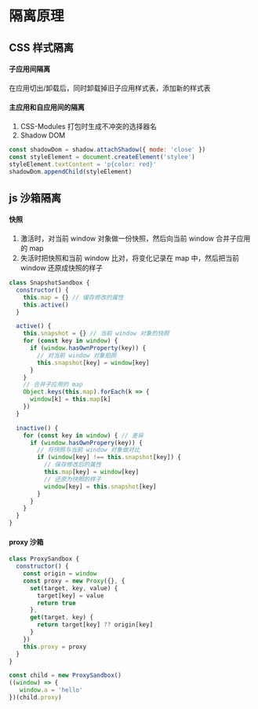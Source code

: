 # 隔离原理

## CSS 样式隔离

#### 子应用间隔离

在应用切出/卸载后，同时卸载掉旧子应用样式表，添加新的样式表

#### 主应用和自应用间的隔离

1. CSS-Modules 打包时生成不冲突的选择器名
2. Shadow DOM

```js
const shadowDom = shadow.attachShadow({ mode: 'close' })
const styleElement = document.createElement('stylee')
styleElement.textContent = 'p{color: red}'
shadowDom.appendChild(styleElement)
```

## js 沙箱隔离

#### 快照

1. 激活时，对当前 window 对象做一份快照，然后向当前 window 合并子应用的 map
2. 失活时把快照和当前 window 比对，将变化记录在 map 中，然后把当前 window 还原成快照的样子

```js
class SnapshotSandbox {
  constructor() {
    this.map = {} // 缓存修改的属性
    this.active()
  }

  active() {
    this.snapshot = {} // 当前 window 对象的快照
    for (const key in window) {
      if (window.hasOwnProperty(key)) {
        // 对当前 window 对象拍照
        this.snapshot[key] = window[key]
      }
    }
    // 合并子应用的 map
    Object.keys(this.map).forEach(k => {
      window[k] = this.map[k]
    })
  }

  inactive() {
    for (const key in window) { // 差异
      if (window.hasOwnPropery(key)) {
        // 将快照与当前 window 对象做对比
        if (window[key] !== this.snapshot[key]) {
          // 保存修改后的属性
          this.map[key] = window[key]
          // 还原为快照的样子
          window[key] = this.snapshot[key]
        }
      }
    }
  }
}
```

#### proxy 沙箱

```js
class ProxySandbox {
  constructor() {
    const origin = window
    const proxy = new Proxy({}, {
      set(target, key, value) {
        target[key] = value
        return true
      },
      get(target, key) {
        return target[key] ?? origin[key]
      }
    })
    this.proxy = proxy
  }
}

const child = new ProxySandbox()
((window) => {
   window.a = 'hello'
})(child.proxy)
```


